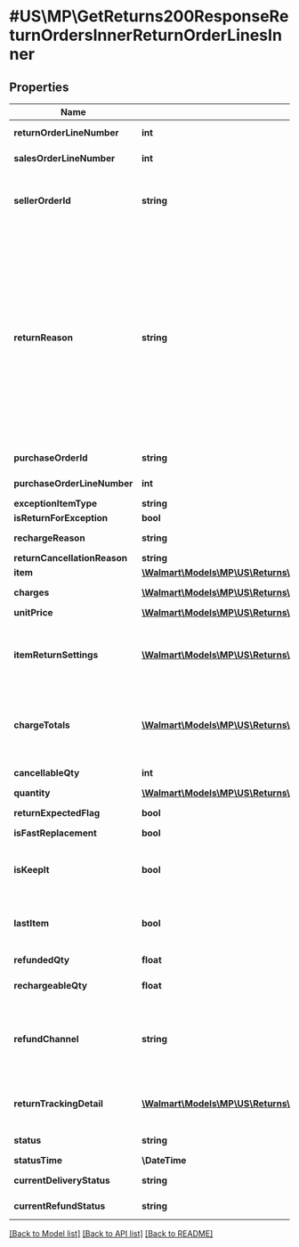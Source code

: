 # #US\MP\GetReturns200ResponseReturnOrdersInnerReturnOrderLinesInner

## Properties

Name | Type | Description | Notes
------------ | ------------- | ------------- | -------------
**returnOrderLineNumber** | **int** | The returns order line number for that return | [optional]
**salesOrderLineNumber** | **int** | The sales order line number for the return created | [optional]
**sellerOrderId** | **string** | A unique ID associated with the sales order for specified Seller; gives Sellers the ability to print their own custom order ID on the return label; limit of 30 characters | [optional]
**returnReason** | **string** | Gives the reason that was selected during the return creation. Reason codes are: ARRIVED_LATE, AUTO_RETURN, BOUGHT_ANOTHER_SIZE_OR_COLOR, BOUGHT_SOMEWHERE_ELSE, DAMAGED, DEFECTIVE, DUPLICATE_ITEM, INADEQUATE_QUALITY, INCORRECT_ITEM, LOST_AFTER_DELIVERY, LOST_IN_TRANSIT, LOWER_PRICE, MISSING_PARTS, NOT_AS_DESCRIBED, NO_LONGER_WANTED, RETURN_TO_SENDER, SHIPPING_BOX_DAMAGED, TRIED_TO_CANCEL and WRONG_SIZE/POOR_FIT | [optional]
**purchaseOrderId** | **string** | The purchase order ID for the return created | [optional]
**purchaseOrderLineNumber** | **int** | The purchase order line number for the return created | [optional]
**exceptionItemType** | **string** |  | [optional]
**isReturnForException** | **bool** |  | [optional]
**rechargeReason** | **string** | reason for recharging the customer for replacement | [optional]
**returnCancellationReason** | **string** | reason for cancelling the return | [optional]
**item** | [**\Walmart\Models\MP\US\Returns\GetReturns200ResponseReturnOrdersInnerReturnOrderLinesInnerItem**](GetReturns200ResponseReturnOrdersInnerReturnOrderLinesInnerItem.md) |  | [optional]
**charges** | [**\Walmart\Models\MP\US\Returns\GetReturns200ResponseReturnOrdersInnerReturnOrderLinesInnerChargesInner[]**](GetReturns200ResponseReturnOrdersInnerReturnOrderLinesInnerChargesInner.md) | Information relating to the charge for the orderLine | [optional]
**unitPrice** | [**\Walmart\Models\MP\US\Returns\GetReturns200ResponseReturnOrdersInnerTotalRefundAmount**](GetReturns200ResponseReturnOrdersInnerTotalRefundAmount.md) |  | [optional]
**itemReturnSettings** | [**\Walmart\Models\MP\US\Returns\GetReturns200ResponseReturnOrdersInnerReturnOrderLinesInnerChargesInnerReferencesInner[]**](GetReturns200ResponseReturnOrdersInnerReturnOrderLinesInnerChargesInnerReferencesInner.md) | Contains name value pairs of calculated charges for the line. Eg: if order line has 3 Qty, this will have a shipping charge = 3 * shipping charge per unit (This is present in the line level charges). | [optional]
**chargeTotals** | [**\Walmart\Models\MP\US\Returns\GetReturns200ResponseReturnOrdersInnerReturnOrderLinesInnerChargeTotalsInner[]**](GetReturns200ResponseReturnOrdersInnerReturnOrderLinesInnerChargeTotalsInner.md) | Contains name value pairs of calculated charges for the line. Eg: if order line has 3 Qty, this will have a shipping charge = 3 * shipping charge per unit (This is present in the line level charges). | [optional]
**cancellableQty** | **int** | How much quantity of this order line can be cancelled | [optional]
**quantity** | [**\Walmart\Models\MP\US\Returns\GetReturns200ResponseReturnOrdersInnerReturnOrderLinesInnerItemItemWeight**](GetReturns200ResponseReturnOrdersInnerReturnOrderLinesInnerItemItemWeight.md) |  | [optional]
**returnExpectedFlag** | **bool** | Is customer required to send this item back to return center. | [optional]
**isFastReplacement** | **bool** | Applicable only for 1P. | [optional]
**isKeepIt** | **bool** | Is customer allowed to keep the product and not required to send it back to return center. This flag is determined by making a call to fraud system. | [optional]
**lastItem** | **bool** | This return is the last item on the sales order line and all other sales order line items are already returned. Helps in last penny calculations. | [optional]
**refundedQty** | **float** | The quantity for which customer was refunded | [optional]
**rechargeableQty** | **float** | The quantity for which customer can be charged again for | [optional]
**refundChannel** | **string** | Determines the mode of refund initiation. Valid values are: WALMART_SETTLED_REFUND, SELLER_AUTO_REFUND, SELLER_MANUAL_REFUND, SELLER_SYSTEM_REFUND, and WALMART_TRIGGERED_REFUND. | [optional]
**returnTrackingDetail** | [**\Walmart\Models\MP\US\Returns\GetReturns200ResponseReturnOrdersInnerReturnOrderLinesInnerReturnTrackingDetailInner[]**](GetReturns200ResponseReturnOrdersInnerReturnOrderLinesInnerReturnTrackingDetailInner.md) | Informational blocks added as the return order completes its journey from return creation to received and refunded. | [optional]
**status** | **string** | Current status of return. (e.g., 'INITIATED') | [optional]
**statusTime** | **\DateTime** | Timestamp of listed status change | [optional]
**currentDeliveryStatus** | **string** | Determines the current carrier tracking status of the return. | [optional]
**currentRefundStatus** | **string** | Determines the current refund status of the return. | [optional]


[[Back to Model list]](../) [[Back to API list]](../../Api/US/MP) [[Back to README]](../../README.md)
